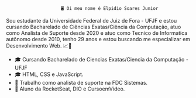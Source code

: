                          🖥️ Oi meu nome é Elpidio Soares Junior
Sou estudante da Universidade Federal de Juiz de Fora - UFJF e estou cursando Bacharelado de Ciências Exatas/Ciência da Computação, atuo como Analista de Suporte desde 2020 e atuo como Tecnico de Informatica autônomo desde 2010, tenho 29 anos e estou buscando me especializar em Desenvolvimento Web. 📈👋

- 🎓 Cursando Bacharelado de Ciencias Exatas/Ciencia da Computação - UFJF
- 🎓 HTML, CSS e JavaScript.
- 🔭 Trabalho como analista de suporte na FDC Sistemas.
- 🚀 Aluno da RocketSeat, DIO e CursoemVideo.



<!--
**elpidiosjr/elpidiosjr** is a ✨ _special_ ✨ repository because its `README.md` (this file) appears on your GitHub profile.

Here are some ideas to get you started:

- 🔭 I’m currently working on ...
- 🌱 I’m currently learning ...
- 👯 I’m looking to collaborate on ...
- 🤔 I’m looking for help with ...
- 💬 Ask me about ...
- 📫 How to reach me: ...
- 😄 Pronouns: ...
- ⚡ Fun fact: ...
-->
